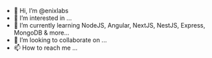 - 👋 Hi, I’m @enixlabs
- 👀 I’m interested in ...
- 🌱 I’m currently learning NodeJS, Angular, NextJS, NestJS, Express, MongoDB & more...
- 💞️ I’m looking to collaborate on ...
- 📫 How to reach me ...

<!---
enixlabs/enixlabs is a ✨ special ✨ repository because its `README.md` (this file) appears on your GitHub profile.
You can click the Preview link to take a look at your changes.
--->
